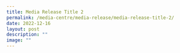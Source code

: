 ```yaml
---
title: Media Release Title 2
permalink: /media-centre/media-release/media-release-title-2/
date: 2022-12-16
layout: post
description: ""
image: ""
---
```

